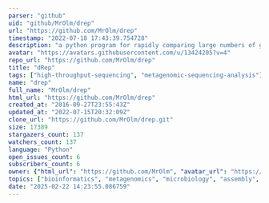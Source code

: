 ```yaml
---
parser: "github"
uid: "github/MrOlm/drep"
url: "https://github.com/MrOlm/drep"
timestamp: "2022-07-18 17:43:39.754728"
description: "a python program for rapidly comparing large numbers of genomes, dRep can also de-replicate a genome set by identifying groups of highly similar genomes and choosing the best representative genome for each genome set."
avatar: "https://avatars.githubusercontent.com/u/13424205?v=4"
repo_url: "https://github.com/MrOlm/drep"
title: "dRep"
tags: ["high-throughput-sequencing", "metagenomic-sequencing-analysis"]
name: "drep"
full_name: "MrOlm/drep"
html_url: "https://github.com/MrOlm/drep"
created_at: "2016-09-27T23:55:43Z"
updated_at: "2022-07-15T20:32:09Z"
clone_url: "https://github.com/MrOlm/drep.git"
size: 17389
stargazers_count: 137
watchers_count: 137
language: "Python"
open_issues_count: 6
subscribers_count: 6
owner: {"html_url": "https://github.com/MrOlm", "avatar_url": "https://avatars.githubusercontent.com/u/13424205?v=4", "login": "MrOlm", "type": "User"}
topics: ["bioinformatics", "metagenomics", "microbiology", "assembly", "microbial-genomes"]
date: "2025-02-22 14:23:55.086759"
---
```

